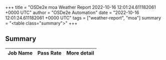 +++
title = "OSDe2e moa Weather Report 2022-10-16 12:01:24.611182061 +0000 UTC"
author = "OSDe2e Automation"
date = "2022-10-16 12:01:24.611182061 +0000 UTC"
tags = ["weather-report", "moa"]
summary = "<table class=\"summary\"></table>"
+++
## Summary

| Job Name | Pass Rate | More detail |
|----------|-----------|-------------|




